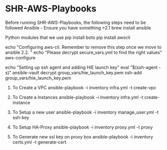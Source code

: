 # SHR-AWS-Playbooks

Before running SHR-AWS-Playbooks, the following steps need to be followed
Ansible - Ensure you have something >2.1
brew install ansible

Python modules that we use
pip install boto
pip install awscli

echo "Configuring aws-cli. Remember to remove this step once we move to ansible 2.2. "
echo "Please decrypt secure_vars.yml to find the right values"
aws-configure

echo "Setting up ssh agent and adding HIE launch key"
eval "$(ssh-agent -s)"
ansible-vault decrypt group_vars/hie_launch_key.pem
ssh-add group_vars/hie_launch_key.pem

1. To Create a VPC
ansible-playbook -i inventory infra.yml -t create-vpc

2. To Create a Instances
ansible-playbook -i inventory infra.yml -t create-instance

3. To Setup a new user
ansible-playbook -i inventory manage_user.yml -t ssh-key

4. To Setup HA-Proxy
ansible-playbook -i inventory proxy.yml -t proxy

5. To Generate new ssl key on proxy box
ansible-playbook -i inventory certs.yml -t generate-cert
